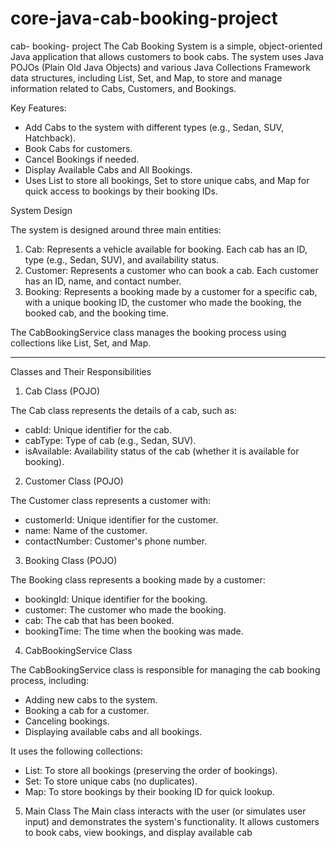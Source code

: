 # core-java-cab-booking-project
 cab- booking- project 
 The Cab Booking System is a simple, object-oriented Java application that allows customers to book cabs. The system uses Java POJOs (Plain Old Java Objects) and various Java Collections Framework data structures, including List, Set, and Map, to store and manage information related to Cabs, Customers, and Bookings.

Key Features:
- Add Cabs to the system with different types (e.g., Sedan, SUV, Hatchback).
- Book Cabs for customers.
- Cancel Bookings if needed.
- Display Available Cabs and All Bookings.
- Uses List to store all bookings, Set to store unique cabs, and Map for quick access to bookings by their booking IDs.

System Design

The system is designed around three main entities:

1. Cab: Represents a vehicle available for booking. Each cab has an ID, type (e.g., Sedan, SUV), and availability status.
2. Customer: Represents a customer who can book a cab. Each customer has an ID, name, and contact number.
3. Booking: Represents a booking made by a customer for a specific cab, with a unique booking ID, the customer who made the booking, the booked cab, and the booking time.

The CabBookingService class manages the booking process using collections like List, Set, and Map.

---
 Classes and Their Responsibilities

1. Cab Class (POJO)

The Cab class represents the details of a cab, such as:
- cabId: Unique identifier for the cab.
- cabType: Type of cab (e.g., Sedan, SUV).
- isAvailable: Availability status of the cab (whether it is available for booking).

2. Customer Class (POJO)

The Customer class represents a customer with:
- customerId: Unique identifier for the customer.
- name: Name of the customer.
- contactNumber: Customer's phone number.

3. Booking Class (POJO)

The Booking class represents a booking made by a customer:
- bookingId: Unique identifier for the booking.
- customer: The customer who made the booking.
- cab: The cab that has been booked.
- bookingTime: The time when the booking was made.

4. CabBookingService Class

The CabBookingService class is responsible for managing the cab booking process, including:
- Adding new cabs to the system.
- Booking a cab for a customer.
- Canceling bookings.
- Displaying available cabs and all bookings.

It uses the following collections:
- List: To store all bookings (preserving the order of bookings).
- Set: To store unique cabs (no duplicates).
- Map: To store bookings by their booking ID for quick lookup.

5. Main Class
 The Main class interacts with the user (or simulates user input) and demonstrates the system's functionality. It allows customers to book cabs, view bookings, and display available cab
